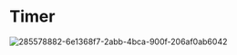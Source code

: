 # Timer


![285578882-6e1368f7-2abb-4bca-900f-206af0ab6042](https://github.com/Martun707/Timer/assets/115223928/09e0b81c-2115-4181-98b9-56f74deb18ea)
